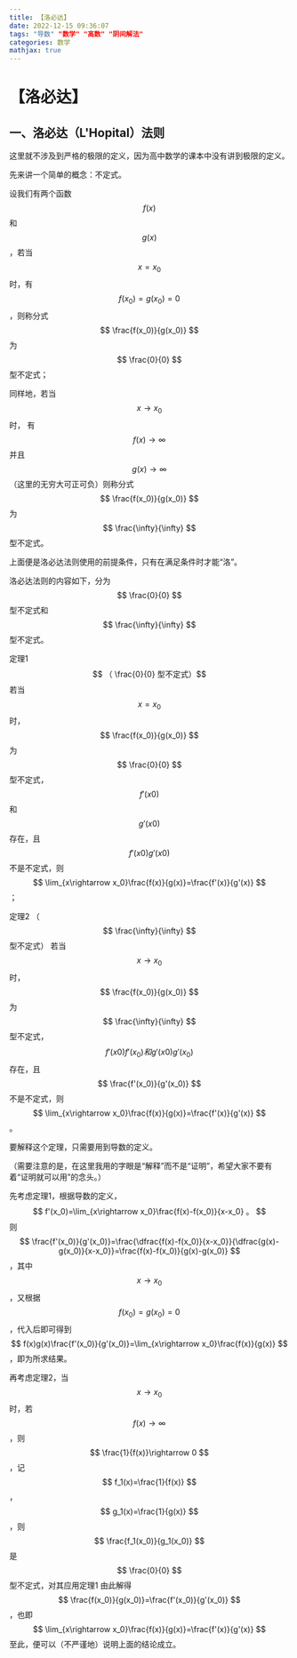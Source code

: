 ```yaml
---
title: 【洛必达】
date: 2022-12-15 09:36:07
tags: "导数" "数学" "高数" "阴间解法"
categories: 数学
mathjax: true
---
```

# 【洛必达】
## 一、洛必达（L'Hopital）法则

这里就不涉及到严格的极限的定义，因为高中数学的课本中没有讲到极限的定义。

先来讲一个简单的概念：不定式。

设我们有两个函数$$ f(x) $$和$$ g(x) $$，若当$$ x=x_0 $$时，有$$ f(x_0)=g(x_0)=0 $$，则称分式$$ \frac{f(x_0)}{g(x_0)} $$为$$ \frac{0}{0} $$型不定式；

同样地，若当$$ x\rightarrow x_0 $$时， 有$$ f(x)\rightarrow \infty $$并且$$ g(x)\rightarrow\infty $$（这里的无穷大可正可负）则称分式$$ \frac{f(x_0)}{g(x_0)} $$为$$ \frac{\infty}{\infty} $$型不定式。

上面便是洛必达法则使用的前提条件，只有在满足条件时才能“洛”。

洛必达法则的内容如下，分为$$ \frac{0}{0} $$型不定式和$$ \frac{\infty}{\infty} $$型不定式。

定理1$$ （ \frac{0}{0} 型不定式）$$若当$$ x=x_0 $$时，$$ \frac{f(x_0)}{g(x_0)} $$为$$ \frac{0}{0} $$型不定式，$$ f′(x0) $$ 和 $$ g′(x0) $$存在，且$$ f′(x0) g′(x0) $$不是不定式，则
$$ \lim_{x\rightarrow x_0}\frac{f(x)}{g(x)}=\frac{f'(x)}{g'(x)} $$；

定理2 （$$ \frac{\infty}{\infty} $$型不定式） 若当$$ x\rightarrow x_0 $$时，$$ \frac{f(x_0)}{g(x_0)} $$为$$ \frac{\infty}{\infty} $$型不定式，$$ f′(x0)f'(x_0) 和 g′(x0)g'(x_0) $$存在，且$$ \frac{f'(x_0)}{g'(x_0)} $$不是不定式，则$$ \lim_{x\rightarrow x_0}\frac{f(x)}{g(x)}=\frac{f'(x)}{g'(x)} $$。

要解释这个定理，只需要用到导数的定义。

（需要注意的是，在这里我用的字眼是“解释”而不是“证明”，希望大家不要有着“证明就可以用”的念头。）

先考虑定理1，根据导数的定义，$$ f'(x_0)=\lim_{x\rightarrow x_0}\frac{f(x)-f(x_0)}{x-x_0} 。
$$
则$$ \frac{f'(x_0)}{g'(x_0)}=\frac{\dfrac{f(x)-f(x_0)}{x-x_0}}{\dfrac{g(x)-g(x_0)}{x-x_0}}=\frac{f(x)-f(x_0)}{g(x)-g(x_0)} $$，其中$$ x\rightarrow x_0 $$，又根据$$ f(x_0)=g(x_0)=0 $$，代入后即可得到$$ f(x)g(x)\frac{f'(x_0)}{g'(x_0)}=\lim_{x\rightarrow x_0}\frac{f(x)}{g(x)} $$，即为所求结果。

再考虑定理2，当$$ x\rightarrow x_0 $$时，若$$ f(x)\rightarrow \infty $$，则$$ \frac{1}{f(x)}\rightarrow 0 $$，记$$ f_1(x)=\frac{1}{f(x)} $$，$$ g_1(x)=\frac{1}{g(x)} $$，则$$ \frac{f_1(x_0)}{g_1(x_0)} $$是$$ \frac{0}{0} $$
型不定式，对其应用定理1
由此解得
$$ \frac{f(x_0)}{g(x_0)}=\frac{f'(x_0)}{g'(x_0)} $$，也即
$$ \lim_{x\rightarrow x_0}\frac{f(x)}{g(x)}=\frac{f'(x)}{g'(x)} $$
至此，便可以（不严谨地）说明上面的结论成立。

